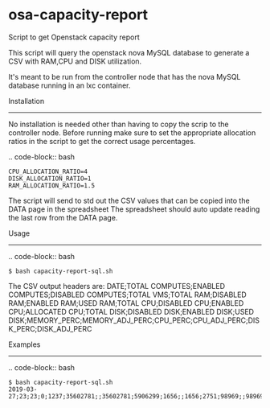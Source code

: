 # osa-capacity-report
Script to get Openstack capacity report

This script will query the openstack nova MySQL database to generate a CSV with RAM,CPU and DISK utilization.

It's meant to be run from the controller node that has the nova MySQL database running in an lxc container.

Installation
____________

No installation is needed other than having to copy the scrip to the controller node.
Before running make sure to set the appropriate allocation ratios in the script to get the correct usage percentages.

.. code-block:: bash

    CPU_ALLOCATION_RATIO=4
    DISK_ALLOCATION_RATIO=1
    RAM_ALLOCATION_RATIO=1.5

The script will send to std out the CSV values that can be copied into the DATA page in the spreadsheet
The spreadsheet should auto update reading the last row from the DATA page.


Usage
_____

.. code-block:: bash

    $ bash capacity-report-sql.sh
    
The CSV output headers are:
DATE;TOTAL COMPUTES;ENABLED COMPUTES;DISABLED COMPUTES;TOTAL VMS;TOTAL RAM;DISABLED RAM;ENABLED RAM;USED RAM;TOTAL CPU;DISABLED CPU;ENABLED CPU;ALLOCATED CPU;TOTAL DISK;DISABLED DISK;ENABLED DISK;USED DISK;MEMORY_PERC;MEMORY_ADJ_PERC;CPU_PERC;CPU_ADJ_PERC;DISK_PERC;DISK_ADJ_PERC
    
Examples
________

.. code-block:: bash

    $ bash capacity-report-sql.sh
    2019-03-27;23;23;0;1237;35602781;;35602781;5906299;1656;;1656;2751;98969;;98969;35761;0.165894;0.165894;0.166123;0.166123;0.361335;0.361335
    
